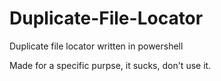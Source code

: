# Duplicate-File-Locator
Duplicate file locator written in powershell

Made for a specific purpse, it sucks, don't use it.
